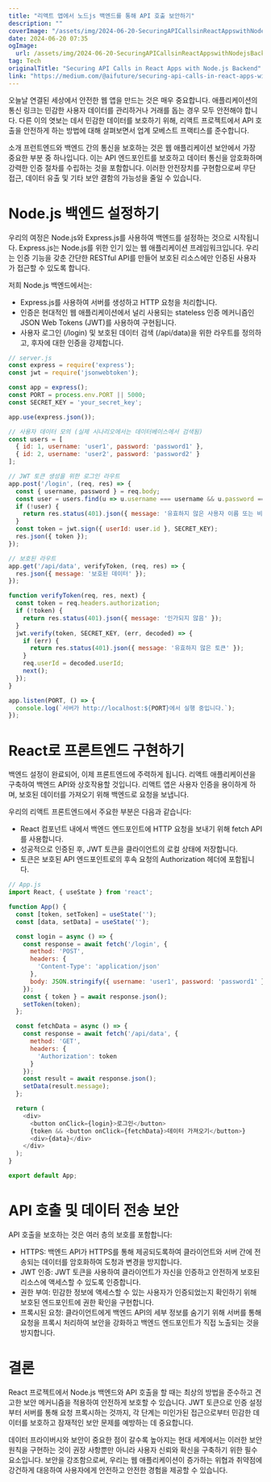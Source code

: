 ```yaml
---
title: "리액트 앱에서 노드js 백엔드를 통해 API 호출 보안하기"
description: ""
coverImage: "/assets/img/2024-06-20-SecuringAPICallsinReactAppswithNodejsBackend_0.png"
date: 2024-06-20 07:35
ogImage: 
  url: /assets/img/2024-06-20-SecuringAPICallsinReactAppswithNodejsBackend_0.png
tag: Tech
originalTitle: "Securing API Calls in React Apps with Node.js Backend"
link: "https://medium.com/@aifuture/securing-api-calls-in-react-apps-with-node-js-backend-a485812955c6"
---
```



오늘날 연결된 세상에서 안전한 웹 앱을 만드는 것은 매우 중요합니다. 애플리케이션의 통신 링크는 민감한 사용자 데이터를 관리하거나 거래를 돕는 경우 모두 안전해야 합니다. 다른 이의 엿보는 데서 민감한 데이터를 보호하기 위해, 리액트 프로젝트에서 API 호출을 안전하게 하는 방법에 대해 살펴보면서 업계 모베스트 프랙티스를 준수합니다.

소개
프런트엔드와 백엔드 간의 통신을 보호하는 것은 웹 애플리케이션 보안에서 가장 중요한 부분 중 하나입니다. 이는 API 엔드포인트를 보호하고 데이터 통신을 암호화하며 강력한 인증 절차를 수립하는 것을 포함합니다. 이러한 안전장치를 구현함으로써 무단 접근, 데이터 유출 및 기타 보안 결함의 가능성을 줄일 수 있습니다.

# Node.js 백엔드 설정하기

우리의 여정은 Node.js와 Express.js를 사용하여 백엔드를 설정하는 것으로 시작됩니다. Express.js는 Node.js를 위한 인기 있는 웹 애플리케이션 프레임워크입니다. 우리는 인증 기능을 갖춘 간단한 RESTful API를 만들어 보호된 리소스에만 인증된 사용자가 접근할 수 있도록 합니다.

<div class="content-ad"></div>

저희 Node.js 백엔드에서는:

- Express.js를 사용하여 서버를 생성하고 HTTP 요청을 처리합니다.
- 인증은 현대적인 웹 애플리케이션에서 널리 사용되는 stateless 인증 메커니즘인 JSON Web Tokens (JWT)를 사용하여 구현됩니다.
- 사용자 로그인 (/login) 및 보호된 데이터 검색 (/api/data)을 위한 라우트를 정의하고, 후자에 대한 인증을 강제합니다.

```js
// server.js
const express = require('express');
const jwt = require('jsonwebtoken');

const app = express();
const PORT = process.env.PORT || 5000;
const SECRET_KEY = 'your_secret_key';

app.use(express.json());

// 사용자 데이터 모의 (실제 시나리오에서는 데이터베이스에서 검색됨)
const users = [
  { id: 1, username: 'user1', password: 'password1' },
  { id: 2, username: 'user2', password: 'password2' }
];

// JWT 토큰 생성을 위한 로그인 라우트
app.post('/login', (req, res) => {
  const { username, password } = req.body;
  const user = users.find(u => u.username === username && u.password === password);
  if (!user) {
    return res.status(401).json({ message: '유효하지 않은 사용자 이름 또는 비밀번호' });
  }
  const token = jwt.sign({ userId: user.id }, SECRET_KEY);
  res.json({ token });
});

// 보호된 라우트
app.get('/api/data', verifyToken, (req, res) => {
  res.json({ message: '보호된 데이터' });
});

function verifyToken(req, res, next) {
  const token = req.headers.authorization;
  if (!token) {
    return res.status(401).json({ message: '인가되지 않음' });
  }
  jwt.verify(token, SECRET_KEY, (err, decoded) => {
    if (err) {
      return res.status(401).json({ message: '유효하지 않은 토큰' });
    }
    req.userId = decoded.userId;
    next();
  });
}

app.listen(PORT, () => {
  console.log(`서버가 http://localhost:${PORT}에서 실행 중입니다.`);
});
```

# React로 프론트엔드 구현하기

<div class="content-ad"></div>

백엔드 설정이 완료되어, 이제 프론트엔드에 주력하게 됩니다. 리액트 애플리케이션을 구축하여 백엔드 API와 상호작용할 것입니다. 리액트 앱은 사용자 인증을 용이하게 하며, 보호된 데이터를 가져오기 위해 백엔드로 요청을 보냅니다.

우리의 리액트 프론트엔드에서 주요한 부분은 다음과 같습니다:

- React 컴포넌트 내에서 백엔드 엔드포인트에 HTTP 요청을 보내기 위해 fetch API를 사용합니다.
- 성공적으로 인증된 후, JWT 토큰을 클라이언트의 로컬 상태에 저장합니다.
- 토큰은 보호된 API 엔드포인트로의 후속 요청의 Authorization 헤더에 포함됩니다.

```js
// App.js
import React, { useState } from 'react';

function App() {
  const [token, setToken] = useState('');
  const [data, setData] = useState('');

  const login = async () => {
    const response = await fetch('/login', {
      method: 'POST',
      headers: {
        'Content-Type': 'application/json'
      },
      body: JSON.stringify({ username: 'user1', password: 'password1' })
    });
    const { token } = await response.json();
    setToken(token);
  };

  const fetchData = async () => {
    const response = await fetch('/api/data', {
      method: 'GET',
      headers: {
        'Authorization': token
      }
    });
    const result = await response.json();
    setData(result.message);
  };

  return (
    <div>
      <button onClick={login}>로그인</button>
      {token && <button onClick={fetchData}>데이터 가져오기</button>}
      <div>{data}</div>
    </div>
  );
}

export default App;
```

<div class="content-ad"></div>

# API 호출 및 데이터 전송 보안

API 호출을 보호하는 것은 여러 층의 보호를 포함합니다:

- HTTPS: 백엔드 API가 HTTPS를 통해 제공되도록하여 클라이언트와 서버 간에 전송되는 데이터를 암호화하여 도청과 변경을 방지합니다.
- JWT 인증: JWT 토큰을 사용하여 클라이언트가 자신을 인증하고 안전하게 보호된 리소스에 액세스할 수 있도록 인증합니다.
- 권한 부여: 민감한 정보에 액세스할 수 있는 사용자가 인증되었는지 확인하기 위해 보호된 엔드포인트에 권한 확인을 구현합니다.
- 프록시된 요청: 클라이언트에게 백엔드 API의 세부 정보를 숨기기 위해 서버를 통해 요청을 프록시 처리하여 보안을 강화하고 백엔드 엔드포인트가 직접 노출되는 것을 방지합니다.

# 결론

<div class="content-ad"></div>

React 프로젝트에서 Node.js 백엔드와 API 호출을 할 때는 최상의 방법을 준수하고 견고한 보안 메커니즘을 적용하여 안전하게 보호할 수 있습니다. JWT 토큰으로 인증 설정부터 서버를 통해 요청 프록시하는 것까지, 각 단계는 미인가된 접근으로부터 민감한 데이터를 보호하고 잠재적인 보안 문제를 예방하는 데 중요합니다.

데이터 프라이버시와 보안이 중요한 점이 갈수록 높아지는 현대 세계에서는 이러한 보안 원칙을 구현하는 것이 권장 사항뿐만 아니라 사용자 신뢰와 확신을 구축하기 위한 필수 요소입니다. 보안을 강조함으로써, 우리는 웹 애플리케이션이 증가하는 위협과 취약점에 강건하게 대응하여 사용자에게 안전하고 안전한 경험을 제공할 수 있습니다.